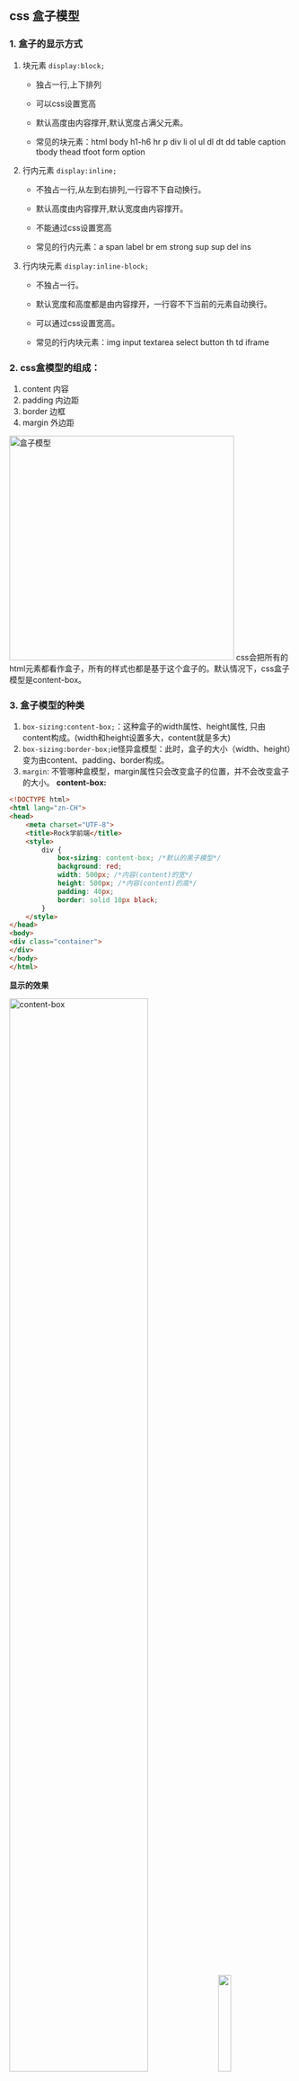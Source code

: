 ## css 盒子模型

### 1. 盒子的显示方式

1. 块元素 `display:block;`

   - 独占一行,上下排列

   - 可以css设置宽高

   - 默认高度由内容撑开,默认宽度占满父元素。

   - 常见的块元素：html body h1-h6 hr p div li ol ul dl dt dd table caption tbody thead tfoot form option


2. 行内元素 `display:inline;`

   - 不独占一行,从左到右排列,一行容不下自动换行。

   - 默认高度由内容撑开,默认宽度由内容撑开。

   - 不能通过css设置宽高

   - 常见的行内元素：a span label br em strong sup sup del ins


3. 行内块元素 `display:inline-block;`

   - 不独占一行。

   - 默认宽度和高度都是由内容撑开，一行容不下当前的元素自动换行。

   - 可以通过css设置宽高。

   - 常见的行内块元素：img input textarea select button th td iframe


### 2. css盒模型的组成：

1. content 内容
2. padding 内边距
3. border 边框
4. margin 外边距
  <img src="C:/Users/Uu/Desktop/前端-study/front_end_study/html-css/img_3.png" alt="盒子模型" style="height: 400px;">
  css会把所有的html元素都看作盒子，所有的样式也都是基于这个盒子的。默认情况下，css盒子模型是content-box。

### 3. 盒子模型的种类

1. `box-sizing:content-box;`：这种盒子的width属性、height属性, 只由content构成。(width和height设置多大，content就是多大)
2. `box-sizing:border-box;`ie怪异盒模型：此时，盒子的大小（width、height）变为由content、padding、border构成。
3. `margin`: 不管哪种盒模型，margin属性只会改变盒子的位置，并不会改变盒子的大小。
   **content-box:**

```html
<!DOCTYPE html>
<html lang="zn-CH">
<head>
    <meta charset="UTF-8">
    <title>Rock学前端</title>
    <style>
        div {
            box-sizing: content-box; /*默认的黑子模型*/
            background: red;
            width: 500px; /*内容(content)的宽*/
            height: 500px; /*内容(content)的高*/
            padding: 40px;
            border: solid 10px black;
        }
    </style>
</head>
<body>
<div class="container">
</div>
</body>
</html>
```

**显示的效果**

<div>
<img src="./img_4.png" alt="content-box" title="默认的模型" style="width:70%;">
<span> &nbsp;&nbsp;&nbsp;</span>
<img src="./img_5.png" style="width:21%;">
<br/>
</div>

此处的border为9.6px,content也和500有一定误差，因该是浏览器样式计算的问题，知道原因的大佬可以解答一下，感谢！
**border-box:**

```html
<!DOCTYPE html>
<html lang="zn-CH">
<head>
    <meta charset="UTF-8">
    <title>Rock学前端</title>
    <style>
        body{
            margin: 0;
        }
        div {
            box-sizing: border-box; /*IE怪异盒模型*/
            background: red;
            width: 500px; /*content的width + padding*2 + border*2 */
            height: 500px;
            padding: 40px;
            margin: 20px;
            border: solid 10px black;
        }
    </style>
</head>
<body>
<div class="container">
</div>
</body>
</html>
```

**显示效果：**
![img_6.png](C:/Users/Uu/Desktop/前端-study/front_end_study/html-css/img_6.png)

### 4. 细说content(以div为例子)

**content-width**

1. 如果不设置width,默认宽度是一整行。此时的width是随时变化的，会随着窗口的变化而变化。
2. 如果设置了 width,那么就会固定大小，当窗口太小的时候，就会出现滚动条。
3. min-width、max-width 属性可以设置最小的宽度。对于min-width,当大于这个值的时候，以实际窗口大小为准。不能小于这个值，窗口大小小于这个值会出现滚动条。
4. max-width 属性可以设置最大宽度。对于max-width,当大于这个值的时候，以max-width为准。小于这个值的时候，窗口大小小于这个值会使得内容（content）变小。对于max-width永远不会出现滚动条。
5. max-width、min-width默认一般不和width混用。

**content-heigth**

1. 盒子的height默认不设置高的情况下，高度由内容撑开。设置了高度就会以默认高度为准。
2. max-height 设置最大高度，当内容太高的时候（比max-height高），就以设置的max-height为准，不再变得更高。
3. min-height 不管内容多高，高度不能低于min-height。

### 5. 细说padding(以div为例子)

```html
<!DOCTYPE html>
<html lang="zn-CH">
<head>
    <meta charset="UTF-8">
    <title>Rock学前端</title>
    <style>
        div {
            height: 300px;
            width: 500px;
            background-color: orange;
            /* padding-left: 10px;
             padding-top: 20px;
             padding-right: 30px;
             padding-bottom: 40px;*/

            /*左、上、右、下*/
            /*padding: 20px 30px 40px 10px; */

            /*上下10 左右20*/
            /*padding: 10px 20px;*/

            /*上10 下30 左右20*/
            padding: 10px 20px 30px;
        }

        span {
            padding: 10px 20px;
            background-color: deeppink;
        }
    </style>
</head>
<body>
<div class="container">
    I'm div!
</div>
<hr>
<span>
    I'm span! 我的上下padding 不占位置，左右正常显示
</span>
<div>
    Lorem ipsum dolor sit amet, consectetur adipisicing elit. A, repellat?
</div>
<!--行内快元素没有这个问题-->
<img src="../../images/blue-bg.png" alt="">
</body>
</html>
```

**padding注意事项：**	
	- padding 元素设置padding-top 和padding-bottom对行内元素不生效。
	- padding 不能为负数

### 7. 细说border

```html
<!DOCTYPE html>
<html lang="zn-CH">
<head>
    <meta charset="UTF-8">
    <title>Rock学前端</title>
    <style>
        .container {
            /*默认border-width是3px*/
            /*border: red dashed 10px;*/
            /*  border-width: 10px;
              border-style: dashed;
              border-color: red;*/

            /*  border-left-color: red;
              border-right-color: lime;
  
              border-width: 10px;
  
              border-left-style: dashed;
              border-right-style: solid;
              border-top-style: dotted;
              border-bottom-style: double;*/

            border-left: red solid 15px;
            border-top: lime dashed 20px;
            border-bottom: black dashed 20px;
            border-right: gray double 20px;


            width: 500px;
            height: 300px;
            background-color: pink;
        }
    </style>
</head>
<body>
<div class="container">

</div>
</body>
</html>
```

### 8. 细说margin

margin可以调整元素的外边距，但是margin有很多使用的注意事项。

1. 子元素的margin,参考父元素的content计算。
2. 上、左margin影响自己，右、下影响其它的兄弟。
3. 块级元素、行内块元素都可以设置自己的margin,  但是，行内元素只能设置左右的margin,上下的margin设置无效。
4. margin 的值如果是auto，如果把一个块级元素的margin左右值设置为auto,就可以实现所有居中。（亲测 行内元素和行内块都不行）
5. margin 的值可以是负数(padding 不行)

### 9. margin塌陷问题

当父元素的中的第一个子元素设置了margin-top,最后一个子元素设置了margin-bottom的时候,就会出现margin的值从子元素上跑到父元素父元素上的现象。
解决办法：

- 给父元素加一个border属性 `border:transparent 1px solid;`
- 给父元素加一个padding值 `padding:1px;`
- 给父元素加一个overflow `overflow:hidden`;



